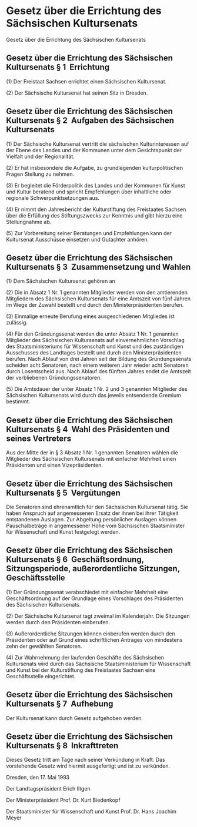 # Gesetz über die Errichtung des Sächsischen Kultursenats

Gesetz über die Errichtung des Sächsischen Kultursenats

## Gesetz über die Errichtung des Sächsischen Kultursenats § 1  Errichtung

(1) Der Freistaat Sachsen errichtet einen Sächsischen Kultursenat.

(2) Der Sächsische Kultursenat hat seinen Sitz in Dresden.


## Gesetz über die Errichtung des Sächsischen Kultursenats § 2  Aufgaben des Sächsischen Kultursenats

(1) Der Sächsische Kultursenat vertritt die sächsischen Kulturinteressen auf der Ebene des Landes und der Kommunen unter dem Gesichtspunkt der Vielfalt und der Regionalität.

(2) Er hat insbesondere die Aufgabe, zu grundlegenden kulturpolitischen Fragen Stellung zu nehmen.

(3) Er begleitet die Förderpolitik des Landes und der Kommunen für Kunst und Kultur beratend und spricht Empfehlungen über inhaltliche oder regionale Schwerpunktsetzungen aus.

(4) Er nimmt den Jahresbericht der Kulturstiftung des Freistaates Sachsen über die Erfüllung des Stiftungszwecks zur Kenntnis und gibt hierzu eine Stellungnahme ab.

(5) Zur Vorbereitung seiner Beratungen und Empfehlungen kann der Kultursenat Ausschüsse einsetzen und Gutachter anhören.


## Gesetz über die Errichtung des Sächsischen Kultursenats § 3  Zusammensetzung und Wahlen

(1) Dem Sächsischen Kultursenat gehören an

(2) Die in Absatz 1 Nr. 1 genannten Mitglieder werden von den amtierenden Mitgliedern des Sächsischen Kultursenats für eine Amtszeit von fünf Jahren im Wege der Zuwahl bestellt und durch den Ministerpräsidenten berufen.

(3) Einmalige erneute Berufung eines ausgeschiedenen Mitgliedes ist zulässig.

(4) Für den Gründungssenat werden die unter Absatz 1 Nr. 1 genannten Mitglieder des Sächsischen Kultursenats auf einvernehmlichen Vorschlag des Staatsministeriums für Wissenschaft und Kunst und des zuständigen Ausschusses des Landtages bestellt und durch den Ministerpräsidenten berufen. Nach Ablauf von drei Jahren seit der Bildung des Gründungssenats scheiden acht Senatoren, nach einem weiteren Jahr wieder acht Senatoren durch Losentscheid aus. Nach Ablauf des fünften Jahres endet die Amtszeit der verbliebenen Gründungssenatoren.

(5) Die Amtsdauer der unter Absatz 1 Nr. 2 und 3 genannten Mitglieder des Sächsischen Kultursenats wird durch das jeweils entsendende Gremium bestimmt.


## Gesetz über die Errichtung des Sächsischen Kultursenats § 4  Wahl des Präsidenten und seines Vertreters

Aus der Mitte der in § 3 Absatz 1 Nr. 1 genannten Senatoren wählen die Mitglieder des Sächsischen Kultursenats mit einfacher Mehrheit einen Präsidenten und einen Vizepräsidenten.


## Gesetz über die Errichtung des Sächsischen Kultursenats § 5  Vergütungen

Die Senatoren sind ehrenamtlich für den Sächsischen Kultursenat tätig. Sie haben Anspruch auf angemessenen Ersatz der ihnen bei ihrer Tätigkeit entstandenen Auslagen. Zur Abgeltung persönlicher Auslagen können Pauschalbeträge in angemessener Höhe vom Sächsischen Staatsminister für Wissenschaft und Kunst festgelegt werden.


## Gesetz über die Errichtung des Sächsischen Kultursenats § 6  Geschäftsordnung, Sitzungsperiode, außerordentliche Sitzungen, Geschäftsstelle

(1) Der Gründungssenat verabschiedet mit einfacher Mehrheit eine Geschäftsordnung auf der Grundlage eines Vorschlages des Präsidenten des Sächsischen Kultursenats.

(2) Der Sächsische Kultursenat tagt zweimal im Kalenderjahr. Die Sitzungen werden durch den Präsidenten einberufen.

(3) Außerordentliche Sitzungen können einberufen werden durch den Präsidenten oder auf Grund eines schriftlichen Antrages von mindestens zehn der gewählten Senatoren.

(4) Zur Wahrnehmung der laufenden Geschäfte des Sächsischen Kultursenats wird durch das Sächsische Staatsministerium für Wissenschaft und Kunst bei der Kulturstiftung des Freistaates Sachsen eine Geschäftsstelle eingerichtet.


## Gesetz über die Errichtung des Sächsischen Kultursenats § 7  Aufhebung

Der Kultursenat kann durch Gesetz aufgehoben werden.


## Gesetz über die Errichtung des Sächsischen Kultursenats § 8  Inkrafttreten

Dieses Gesetz tritt am Tage nach seiner Verkündung in Kraft. Das vorstehende Gesetz wird hiermit ausgefertigt und ist zu verkünden.

Dresden, den 17. Mai 1993

Der Landtagspräsident 
         Erich Iltgen

Der Ministerpräsident 
         Prof. Dr. Kurt Biedenkopf

Der Staatsminister für Wissenschaft und Kunst 
         Prof. Dr. Hans Joachim Meyer

